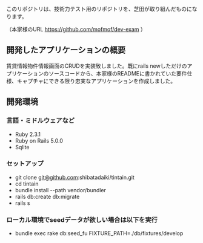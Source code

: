 このリポジトリは、技術力テスト用のリポジトリを、芝田が取り組んだものになります。

（本家様のURL https://github.com/mofmof/dev-exam ）

## 開発したアプリケーションの概要
賃貸情報物件情報画面のCRUDを実装致しました。既にrails newしただけのアプリケーションのソースコードから、本家様のREADMEに書かれていた要件仕様、キャプチャにできる限り忠実なアプリケーションを作成しました。

## 開発環境

### 言語・ミドルウェアなど
- Ruby 2.3.1
- Ruby on Rails 5.0.0
- Sqlite

### セットアップ

- git clone git@github.com:shibatadaiki/tintain.git
- cd tintain
- bundle install --path vendor/bundler
- rails db:create db:migrate
- rails s

### ローカル環境でseedデータが欲しい場合は以下を実行

- bundle exec rake db:seed_fu FIXTURE_PATH=./db/fixtures/develop
